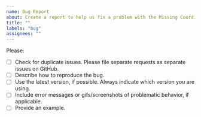 ```yaml
---
name: Bug Report
about: Create a report to help us fix a problem with the Missing Coordinates project.
title: ""
labels: "bug"
assignees: ""
---
```


Please:

- [ ] Check for duplicate issues. Please file separate requests as separate issues on GitHub.
- [ ] Describe how to reproduce the bug.
- [ ] Use the latest version, if possible. Always indicate which version you are using.
- [ ] Include error messages or gifs/screenshots of problematic behavior, if applicable.
- [ ] Provide an example.
